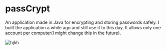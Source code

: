 # passCrypt
An application made in Java for encrypting and storing passwords safely.
I built the application a while ago and still use it to this day. It allows only one account per computer(I might change this in the future).

![hjkh](https://user-images.githubusercontent.com/43546967/46008343-219fa100-c0c5-11e8-91c7-ccc407b0b5f6.jpg)


